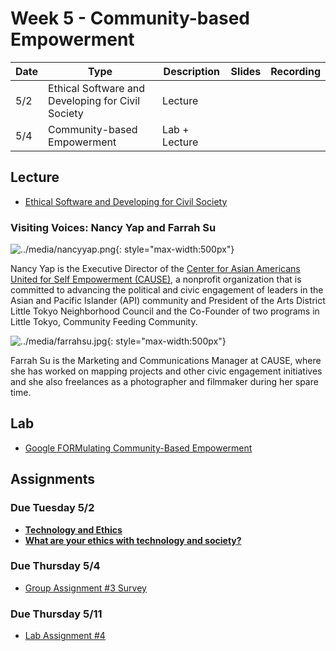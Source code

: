 # Week 5 - Community-based Empowerment

Date|Type|Description|Slides|Recording|
|---|----|-----------|------|---------|
|5/2|Ethical Software and Developing for Civil Society|Lecture|||
|5/4|Community-based Empowerment|Lab + Lecture|||

## Lecture

- [Ethical Software and Developing for Civil Society](../materials/AA191_S_W4_Lecture_4.pdf)

### Visiting Voices: Nancy Yap and Farrah Su

![../media/nancyyap.png](../media/nancyyap.png){: style="max-width:500px"}

Nancy Yap is the Executive Director of the [Center for Asian Americans United for Self Empowerment (CAUSE)](https://www.causeusa.org), a nonprofit organization that is committed to advancing the political and civic engagement of leaders in the Asian and Pacific Islander (API) community and President of the Arts District Little Tokyo Neighborhood Council and the Co-Founder of two programs in Little Tokyo, Community Feeding Community.

![../media/farrahsu.jpg](../media/farrahsu.jpg){: style="max-width:500px"}

Farrah Su is the Marketing and Communications Manager at CAUSE, where she has worked on mapping projects and other civic engagement initiatives and she also freelances as a photographer and filmmaker during her spare time.

## Lab

- [Google FORMulating Community-Based Empowerment](../labs/week5/index.md)

## Assignments

### Due Tuesday 5/2

- [**Technology and Ethics**](../assignments/week4/reading.md)
- [**What are your ethics with technology and society?**](../assignments/week4/thinking_cap.md)

### Due Thursday 5/4

- [Group Assignment #3 Survey](../assignments/week4/group_assignment.md)

### Due Thursday 5/11

- [Lab Assignment #4](../assignments/week5/lab_assignment.md)
